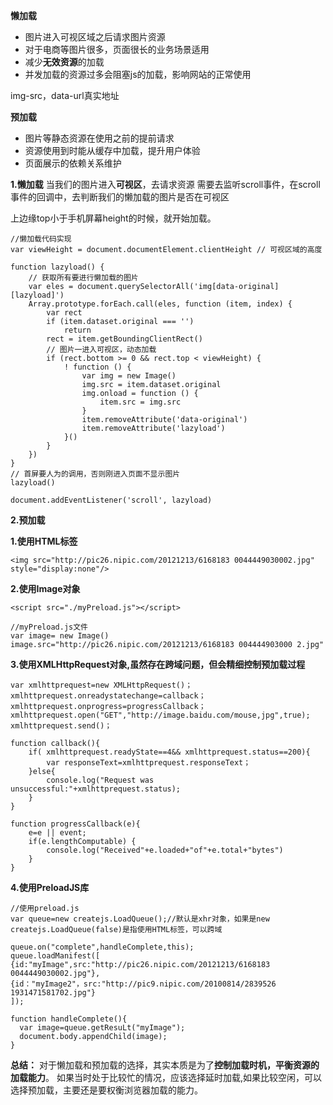 **懒加载**
- 图片进入可视区域之后请求图片资源
- 对于电商等图片很多，页面很长的业务场景适用
- 减少**无效资源**的加载
- 并发加载的资源过多会阻塞js的加载，影响网站的正常使用

img-src，data-url真实地址

**预加载**
- 图片等静态资源在使用之前的提前请求
- 资源使用到时能从缓存中加载，提升用户体验
- 页面展示的依赖关系维护

**1.懒加载**
 当我们的图片进入**可视区**，去请求资源
 需要去监听scroll事件，在scroll事件的回调中，去判断我们的懒加载的图片是否在可视区

 上边缘top小于手机屏幕height的时候，就开始加载。

```
//懒加载代码实现
var viewHeight = document.documentElement.clientHeight // 可视区域的高度

function lazyload() {
    // 获取所有要进行懒加载的图片
    var eles = document.querySelectorAll('img[data-original][lazyload]')
    Array.prototype.forEach.call(eles, function (item, index) {
        var rect
        if (item.dataset.original === '')
            return
        rect = item.getBoundingClientRect()
        // 图片一进入可视区，动态加载
        if (rect.bottom >= 0 && rect.top < viewHeight) {
            ! function () {
                var img = new Image()
                img.src = item.dataset.original
                img.onload = function () {
                    item.src = img.src
                }
                item.removeAttribute('data-original')
                item.removeAttribute('lazyload')
            }()
        }
    })
}
// 首屏要人为的调用，否则刚进入页面不显示图片
lazyload()

document.addEventListener('scroll', lazyload)
```

**2.预加载**

**1.使用HTML标签**

    <img src="http://pic26.nipic.com/20121213/6168183 0044449030002.jpg" style="display:none"/>

**2.使用Image对象**

    <script src="./myPreload.js"></script>

    //myPreload.js文件
    var image= new Image()
    image.src="http://pic26.nipic.com/20121213/6168183 004444903000 2.jpg"

**3.使用XMLHttpRequest对象,虽然存在跨域问题，但会精细控制预加载过程**

    var xmlhttprequest=new XMLHttpRequest()；
    xmlhttprequest.onreadystatechange=callback；
    xmlhttprequest.onprogress=progressCallback；
    xmlhttprequest.open("GET","http://image.baidu.com/mouse,jpg",true);
    xmlhttprequest.send()；

    function callback(){
        if( xmlhttprequest.readyState==4&& xmlhttprequest.status==200){
            var responseText=xmlhttprequest.responseText；
        }else{
            console.log("Request was unsuccessful:"+xmlhttprequest.status);
        }
    }

    function progressCallback(e){
        e=e || event;
        if(e.lengthComputable) {
            console.log("Received"+e.loaded+"of"+e.total+"bytes")
        }
    }

**4.使用PreloadJS库**

    //使用preload.js
    var queue=new createjs.LoadQueue();//默认是xhr对象，如果是new createjs.LoadQueue(false)是指使用HTML标签，可以跨域

    queue.on("complete",handleComplete,this);
    queue.loadManifest([
    {id:"myImage",src:"http://pic26.nipic.com/20121213/6168183  0044449030002.jpg"},
    {id："myImage2"，src:"http://pic9.nipic.com/20100814/2839526  1931471581702.jpg"}
    ]);
    
    function handleComplete(){
      var image=queue.getResuLt("myImage");
      document.body.appendChild(image);
    }

**总结：**
 对于懒加载和预加载的选择，其实本质是为了**控制加载时机，平衡资源的加载能力**。
 如果当时处于比较忙的情况，应该选择延时加载,如果比较空闲，可以选择预加载，主要还是要权衡浏览器加载的能力。